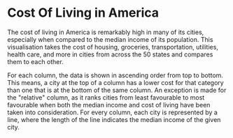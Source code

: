 # Cost Of Living in America
The cost of living in America is remarkably high in many of its cities, especially when compared to the median income of its population. This visualisation takes the cost of housing, groceries, transportation, utilities, health care, and more in cities from across the 50 states and compares them to each other.

For each column, the data is shown in ascending order from top to bottom. This means, a city at the top of a column has a lower cost for that category than one that is at the bottom of the same column. An exception is made for the "relative" column, as it ranks cities from least favourable to most favourable when both the median income and cost of living have been taken into consideration. For every column, each city is represented by a line, where the length of the line indicates the median income of the given city.
